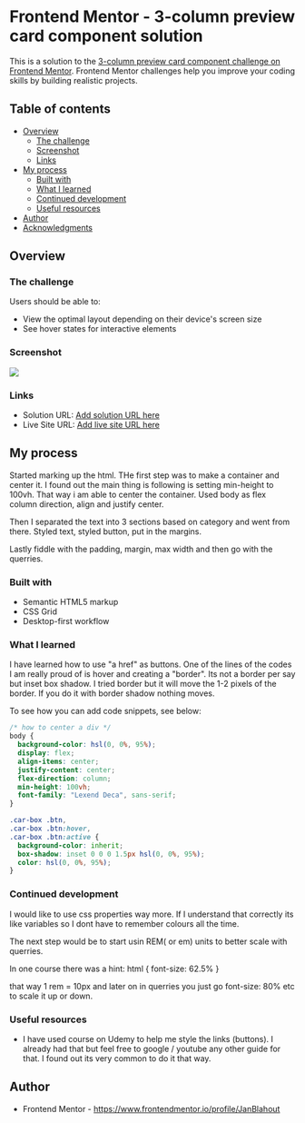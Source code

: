 # Frontend Mentor - 3-column preview card component solution

This is a solution to the [3-column preview card component challenge on Frontend Mentor](https://www.frontendmentor.io/challenges/3column-preview-card-component-pH92eAR2-). Frontend Mentor challenges help you improve your coding skills by building realistic projects.

## Table of contents

- [Overview](#overview)
  - [The challenge](#the-challenge)
  - [Screenshot](#screenshot)
  - [Links](#links)
- [My process](#my-process)
  - [Built with](#built-with)
  - [What I learned](#what-i-learned)
  - [Continued development](#continued-development)
  - [Useful resources](#useful-resources)
- [Author](#author)
- [Acknowledgments](#acknowledgments)

## Overview

### The challenge

Users should be able to:

- View the optimal layout depending on their device's screen size
- See hover states for interactive elements

### Screenshot

![](./screenshot.jpg)

### Links

- Solution URL: [Add solution URL here](https://your-solution-url.com)
- Live Site URL: [Add live site URL here](https://your-live-site-url.com)

## My process

Started marking up the html.
THe first step was to make a container and center it.
I found out the main thing is following is setting min-height to 100vh. That way i am able to center the container. Used body as flex column direction, align and justify center.

Then I separated the text into 3 sections based on category and went from there. Styled text, styled button, put in the margins.

Lastly fiddle with the padding, margin, max width and then go with the querries.

### Built with

- Semantic HTML5 markup
- CSS Grid
- Desktop-first workflow

### What I learned

I have learned how to use "a href" as buttons.
One of the lines of the codes I am really proud of is hover and creating a "border".
Its not a border per say but inset box shadow. I tried border but it will move the 1-2 pixels of the border. If you do it with border shadow nothing moves.

To see how you can add code snippets, see below:

```css
/* how to center a div */
body {
  background-color: hsl(0, 0%, 95%);
  display: flex;
  align-items: center;
  justify-content: center;
  flex-direction: column;
  min-height: 100vh;
  font-family: "Lexend Deca", sans-serif;
}

.car-box .btn,
.car-box .btn:hover,
.car-box .btn:active {
  background-color: inherit;
  box-shadow: inset 0 0 0 1.5px hsl(0, 0%, 95%);
  color: hsl(0, 0%, 95%);
}
```

### Continued development

I would like to use css properties way more. If I understand that correctly its like variables so I dont have to remember colours all the time.

The next step would be to start usin REM( or em) units to better scale with querries.

In one course there was a hint:
html {
font-size: 62.5%
}

that way 1 rem = 10px and later on in querries you just go font-size: 80% etc to scale it up or down.

### Useful resources

- I have used course on Udemy to help me style the links (buttons). I already had that but feel free to google / youtube any other guide for that. I found out its very common to do it that way.

## Author

- Frontend Mentor - https://www.frontendmentor.io/profile/JanBlahout
